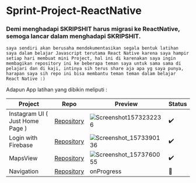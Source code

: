 # Sprint-Project-ReactNative

### Demi menghadapi SKRIPSHIT harus migrasi ke ReactNative, semoga lancar dalam menghadapi SKRIPSHIT.

```saya sendiri akan berusaha mendokumentasikan segala bentuk latihan saya dalam belajar Javascript terutama React Native karena saya hampir setiap hari membuat mini Project, hal ini di karenakan saya ingin membagikan repository ini ke beberapa teman saya untuk sama sama di pelajari dan di kaji, intinya sih terus share aja apa yg saya punya, harapan saya sih repo ini bisa membantu teman teman dalam belajar React Native :)```

Adapun App latihan yang dibikin meliputi :

| Project | Repo | Preview | Status |
| --- | --- | --- | --- |
| Instagram UI ( Just Home Page ) | [Repository](https://github.com/dhiyo7/React-Native-UI-Insta) | ![Screenshot1573232236](https://user-images.githubusercontent.com/25566307/68495789-84c9a400-0283-11ea-8b50-739306c39e53.png) | ✔️ |
| Login with Firebase | [Repository](https://github.com/dhiyo7/React-Native-Login-Firebase) | ![Screenshot_1573390136](https://user-images.githubusercontent.com/25566307/68890192-f6f12b80-0750-11ea-8e5b-55a096a55cc6.png) | ✔️ |
| MapsView | [Repository](https://github.com/dhiyo7/React-Native-Maps-EZ) | ![Screenshot_1573760055](https://user-images.githubusercontent.com/25566307/68890277-1ee08f00-0751-11ea-9d9b-707e1956b005.png) | ✔️ |
| Navigation | [Repository](https://github.com/dhiyo7/React-Native-React-Navigation) | onProgress | 🚧 |
